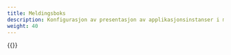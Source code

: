 ```yaml
---
title: Meldingsboks
description: Konfigurasjon av presentasjon av applikasjonsinstanser i meldingsboksen i Altinn.
weight: 40
---
```


{{<children />}}
